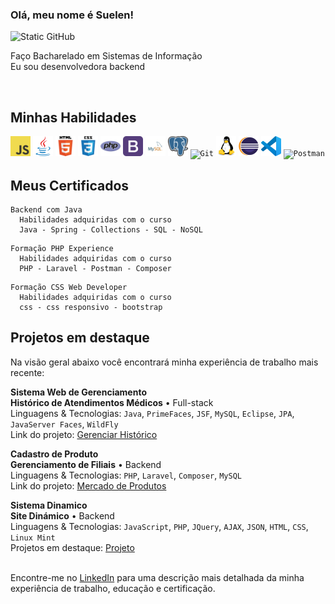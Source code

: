 
### Olá, meu nome é Suelen!

<img src="https://img.shields.io/static/v1?label=Overview&message=suelenmedinape&color=f8efd4&style=for-the-badge&logo=GitHub" alt="Static GitHub">

<p>Faço Bacharelado em Sistemas de Informação<br/> Eu sou desenvolvedora backend</p>  

<br/>
  
## Minhas Habilidades

<code><img height="32" src="https://raw.githubusercontent.com/github/explore/80688e429a7d4ef2fca1e82350fe8e3517d3494d/topics/javascript/javascript.png" alt="Javascript"/></code>
<code><img height="32" src="https://raw.githubusercontent.com/devicons/devicon/master/icons/java/java-original.svg" alt="Java"/></code>
<code><img height="32" src="https://raw.githubusercontent.com/github/explore/80688e429a7d4ef2fca1e82350fe8e3517d3494d/topics/html/html.png" alt="HTML5"/></code>
<code><img height="32" src="https://raw.githubusercontent.com/github/explore/80688e429a7d4ef2fca1e82350fe8e3517d3494d/topics/css/css.png" alt="CSS"/></code>
<code><img height="32" src="https://raw.githubusercontent.com/github/explore/80688e429a7d4ef2fca1e82350fe8e3517d3494d/topics/php/php.png" alt="PHP"/></code>
<code><img height="32" src="https://raw.githubusercontent.com/github/explore/80688e429a7d4ef2fca1e82350fe8e3517d3494d/topics/bootstrap/bootstrap.png" alt="Bootstrap"/></code>
<code><img height="32" src="https://raw.githubusercontent.com/github/explore/80688e429a7d4ef2fca1e82350fe8e3517d3494d/topics/mysql/mysql.png" alt="MySQL"/></code>
<code><img height="32" src="https://raw.githubusercontent.com/github/explore/80688e429a7d4ef2fca1e82350fe8e3517d3494d/topics/postgresql/postgresql.png" alt="PostegreSQL"/></code>
<code><img height="32" src="https://www.vectorlogo.zone/logos/git-scm/git-scm-icon.svg" alt="Git"/></code>
<code><img height="32" src="https://raw.githubusercontent.com/devicons/devicon/master/icons/linux/linux-original.svg" alt="Linux"/></code>
<code><img height="32" src="https://raw.githubusercontent.com/devicons/devicon/master/icons/eclipse/eclipse-original.svg" alt="Eclipse"/></code>
<code><img height="32" src="https://raw.githubusercontent.com/devicons/devicon/master/icons/vscode/vscode-original.svg" alt="VS Code"/></code>
<code><img height="32" src="https://www.vectorlogo.zone/logos/getpostman/getpostman-icon.svg" alt="Postman"/></code>

## Meus Certificados 
```
Backend com Java 
  Habilidades adquiridas com o curso
  Java - Spring - Collections - SQL - NoSQL
```
```
Formação PHP Experience   
  Habilidades adquiridas com o curso
  PHP - Laravel - Postman - Composer
```
```
Formação CSS Web Developer  
  Habilidades adquiridas com o curso
  css - css responsivo - bootstrap
``` 

## Projetos em destaque

Na visão geral abaixo você encontrará minha experiência de trabalho mais recente:

**Sistema Web de Gerenciamento** \
**Histórico de Atendimentos Médicos** • Full-stack \
Linguagens & Tecnologias: `Java`, `PrimeFaces`, `JSF`, `MySQL`, `Eclipse`, `JPA`, `JavaServer Faces`, `WildFly`\
Link do projeto: [Gerenciar Histórico](https://github.com/suelenmedinape/projeto-JSF-gerenciar-historico)
<br/>

**Cadastro de Produto** \
**Gerenciamento de Filiais** • Backend \
Linguagens & Tecnologias: `PHP`, `Laravel`, `Composer`, `MySQL`\
Link do projeto: [Mercado de Produtos](https://github.com/suelenmedinape/projeto-crud-com-laravel)
<br/>

**Sistema Dinamico** \
**Site Dinámico** • Backend \
Linguagens & Tecnologias: `JavaScript`, `PHP`, `JQuery`, `AJAX`, `JSON`, `HTML`, `CSS`, `Linux Mint` \
Projetos em destaque: [Projeto](https://github.com/suelenmedinape/dinamyc-project)
<br/>
<br/>

Encontre-me no [LinkedIn](https://www.linkedin.com/in/suelen-medina-aa57872a3/) para uma descrição mais detalhada da minha experiência de trabalho, educação e certificação.
